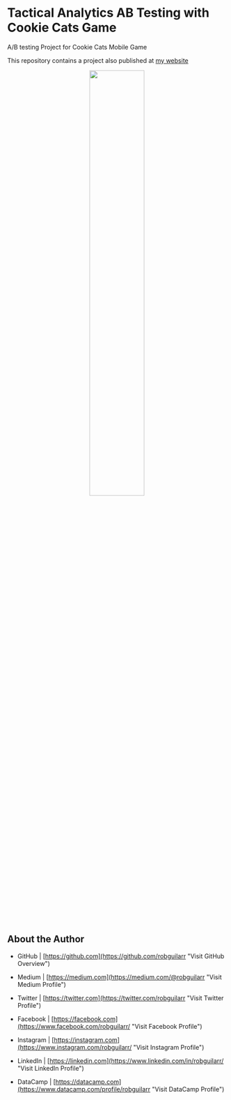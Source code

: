 # Tactical Analytics AB Testing with Cookie Cats Game
A/B testing Project for Cookie Cats Mobile Game

This repository contains a project also published at [my website](https://www.robguilar.com/posts/ab_testing_cookiecats/ "Visit personal website")


<p align="center">
 <img width="50%" height="50%" src="https://tactilegames.com/wp-content/uploads/2018/05/cookie-cats.png">
</p>


## About the Author

- GitHub | [https://github.com](https://github.com/robguilarr "Visit GitHub Overview")

- Medium | [https://medium.com](https://medium.com/@robguilarr "Visit Medium Profile")

- Twitter | [https://twitter.com](https://twitter.com/robguilarr "Visit Twitter Profile")

- Facebook | [https://facebook.com](https://www.facebook.com/robguilarr/ "Visit Facebook Profile")

- Instagram | [https://instagram.com](https://www.instagram.com/robguilarr/ "Visit Instagram Profile")

- LinkedIn | [https://linkedin.com](https://www.linkedin.com/in/robguilarr/ "Visit LinkedIn Profile")

- DataCamp | [https://datacamp.com](https://www.datacamp.com/profile/robguilarr "Visit DataCamp Profile")
